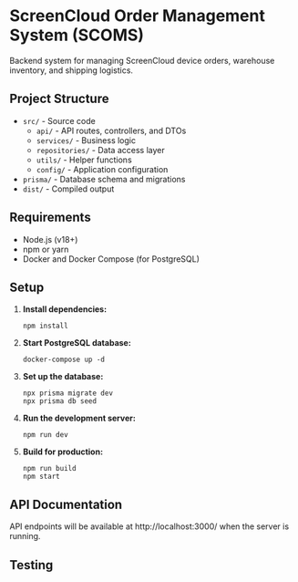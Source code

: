 # ScreenCloud Order Management System (SCOMS)

Backend system for managing ScreenCloud device orders, warehouse inventory, and shipping logistics.

## Project Structure

- `src/` - Source code
  - `api/` - API routes, controllers, and DTOs
  - `services/` - Business logic
  - `repositories/` - Data access layer
  - `utils/` - Helper functions
  - `config/` - Application configuration
- `prisma/` - Database schema and migrations
- `dist/` - Compiled output

## Requirements

- Node.js (v18+)
- npm or yarn
- Docker and Docker Compose (for PostgreSQL)

## Setup

1. **Install dependencies:**
   ```
   npm install
   ```

2. **Start PostgreSQL database:**
   ```
   docker-compose up -d
   ```

3. **Set up the database:**
   ```
   npx prisma migrate dev
   npx prisma db seed
   ```

4. **Run the development server:**
   ```
   npm run dev
   ```

5. **Build for production:**
   ```
   npm run build
   npm start
   ```

## API Documentation

API endpoints will be available at http://localhost:3000/ when the server is running.

## Testing

